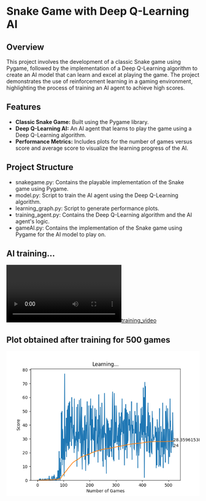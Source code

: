 # Snake Game with Deep Q-Learning AI

## Overview

This project involves the development of a classic Snake game using Pygame, followed by the implementation of a Deep Q-Learning algorithm to create an AI model that can learn and excel at playing the game. The project demonstrates the use of reinforcement learning in a gaming environment, highlighting the process of training an AI agent to achieve high scores.

## Features

- **Classic Snake Game:** Built using the Pygame library.
- **Deep Q-Learning AI:** An AI agent that learns to play the game using a Deep Q-Learning algorithm.
- **Performance Metrics:** Includes plots for the number of games versus score and average score to visualize the learning progress of the AI.

## Project Structure
- snakegame.py: Contains the playable implementation of the Snake game using Pygame.
- model.py: Script to train the AI agent using the Deep Q-Learning algorithm.
- learning_graph.py: Script to generate performance plots.
- training_agent.py: Contains the Deep Q-Learning algorithm and the AI agent's logic.
- gameAI.py: Contains the implementation of the Snake game using Pygame for the AI model to play on.

## AI training...
[![training_video](readme.mp4)](https://github.com/heet434/python-eats/assets/134161288/05853312-9492-4710-9c75-0ecb694277f8
)

## Plot obtained after training for 500 games
![plot_photo](image.png)
